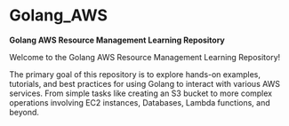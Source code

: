 # Golang_AWS

**Golang AWS Resource Management Learning Repository**

Welcome to the Golang AWS Resource Management Learning Repository! 

The primary goal of this repository is to explore hands-on examples, tutorials, and best practices for using Golang to interact with various AWS services. From simple tasks like creating an S3 bucket to more complex operations involving EC2 instances, Databases, Lambda functions, and beyond.
